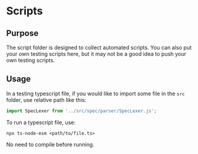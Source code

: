# Scripts

## Purpose

The script folder is designed to collect automated scripts.
You can also put your own testing scripts here, but it may not be a good idea to push your own testing scripts.

## Usage

In a testing typescript file, if you would like to import some file in the `src` folder, use relative path like this:

```typescript
import SpecLexer from '../src/spec/parser/SpecLexer.js';
````

To run a typescript file, use:

```
npx ts-node-esm <path/to/file.ts>
```

No need to compile before running.
